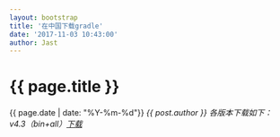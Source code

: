 ```yaml
---
layout: bootstrap
title: '在中国下载gradle'
date: '2017-11-03 10:43:00'
author: Jast
---
```

# {{ page.title }}
<i class="far fa-clock"></i>{{ page.date | date: "%Y-%m-%d"}}   <i class="fas fa-user">{{ post.author }}
各版本下载如下：  
v4.3（bin+all）[下载](https://share.weiyun.com/6a49041509995a53481e88f57b1ee4d7)  

